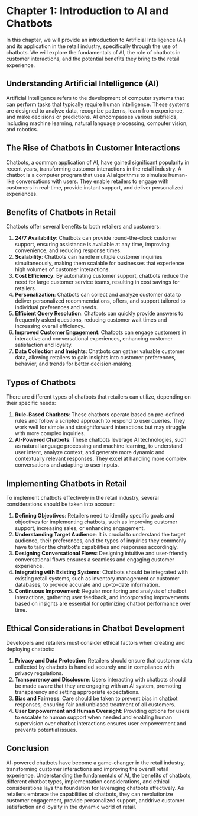Chapter 1: Introduction to AI and Chatbots
==========================================

In this chapter, we will provide an introduction to Artificial Intelligence (AI) and its application in the retail industry, specifically through the use of chatbots. We will explore the fundamentals of AI, the role of chatbots in customer interactions, and the potential benefits they bring to the retail experience.

Understanding Artificial Intelligence (AI)
------------------------------------------

Artificial Intelligence refers to the development of computer systems that can perform tasks that typically require human intelligence. These systems are designed to analyze data, recognize patterns, learn from experience, and make decisions or predictions. AI encompasses various subfields, including machine learning, natural language processing, computer vision, and robotics.

The Rise of Chatbots in Customer Interactions
---------------------------------------------

Chatbots, a common application of AI, have gained significant popularity in recent years, transforming customer interactions in the retail industry. A chatbot is a computer program that uses AI algorithms to simulate human-like conversations with users. They enable retailers to engage with customers in real-time, provide instant support, and deliver personalized experiences.

Benefits of Chatbots in Retail
------------------------------

Chatbots offer several benefits to both retailers and customers:

1. **24/7 Availability**: Chatbots can provide round-the-clock customer support, ensuring assistance is available at any time, improving convenience, and reducing response times.
2. **Scalability**: Chatbots can handle multiple customer inquiries simultaneously, making them scalable for businesses that experience high volumes of customer interactions.
3. **Cost Efficiency**: By automating customer support, chatbots reduce the need for large customer service teams, resulting in cost savings for retailers.
4. **Personalization**: Chatbots can collect and analyze customer data to deliver personalized recommendations, offers, and support tailored to individual preferences and needs.
5. **Efficient Query Resolution**: Chatbots can quickly provide answers to frequently asked questions, reducing customer wait times and increasing overall efficiency.
6. **Improved Customer Engagement**: Chatbots can engage customers in interactive and conversational experiences, enhancing customer satisfaction and loyalty.
7. **Data Collection and Insights**: Chatbots can gather valuable customer data, allowing retailers to gain insights into customer preferences, behavior, and trends for better decision-making.

Types of Chatbots
-----------------

There are different types of chatbots that retailers can utilize, depending on their specific needs:

1. **Rule-Based Chatbots**: These chatbots operate based on pre-defined rules and follow a scripted approach to respond to user queries. They work well for simple and straightforward interactions but may struggle with more complex inquiries.
2. **AI-Powered Chatbots**: These chatbots leverage AI technologies, such as natural language processing and machine learning, to understand user intent, analyze context, and generate more dynamic and contextually relevant responses. They excel at handling more complex conversations and adapting to user inputs.

Implementing Chatbots in Retail
-------------------------------

To implement chatbots effectively in the retail industry, several considerations should be taken into account:

1. **Defining Objectives**: Retailers need to identify specific goals and objectives for implementing chatbots, such as improving customer support, increasing sales, or enhancing engagement.
2. **Understanding Target Audience**: It is crucial to understand the target audience, their preferences, and the types of inquiries they commonly have to tailor the chatbot's capabilities and responses accordingly.
3. **Designing Conversational Flows**: Designing intuitive and user-friendly conversational flows ensures a seamless and engaging customer experience.
4. **Integrating with Existing Systems**: Chatbots should be integrated with existing retail systems, such as inventory management or customer databases, to provide accurate and up-to-date information.
5. **Continuous Improvement**: Regular monitoring and analysis of chatbot interactions, gathering user feedback, and incorporating improvements based on insights are essential for optimizing chatbot performance over time.

Ethical Considerations in Chatbot Development
---------------------------------------------

Developers and retailers must consider ethical factors when creating and deploying chatbots:

1. **Privacy and Data Protection**: Retailers should ensure that customer data collected by chatbots is handled securely and in compliance with privacy regulations.
2. **Transparency and Disclosure**: Users interacting with chatbots should be made aware that they are engaging with an AI system, promoting transparency and setting appropriate expectations.
3. **Bias and Fairness**: Care should be taken to prevent bias in chatbot responses, ensuring fair and unbiased treatment of all customers.
4. **User Empowerment and Human Oversight**: Providing options for users to escalate to human support when needed and enabling human supervision over chatbot interactions ensures user empowerment and prevents potential issues.

Conclusion
----------

AI-powered chatbots have become a game-changer in the retail industry, transforming customer interactions and improving the overall retail experience. Understanding the fundamentals of AI, the benefits of chatbots, different chatbot types, implementation considerations, and ethical considerations lays the foundation for leveraging chatbots effectively. As retailers embrace the capabilities of chatbots, they can revolutionize customer engagement, provide personalized support, anddrive customer satisfaction and loyalty in the dynamic world of retail.
